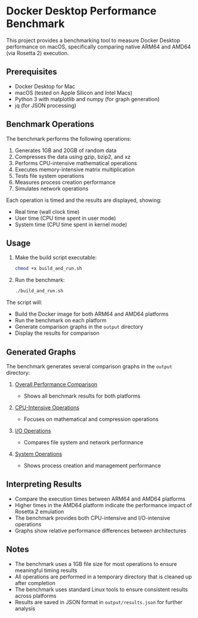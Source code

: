 # Docker Desktop Performance Benchmark

This project provides a benchmarking tool to measure Docker Desktop performance on macOS, specifically comparing native ARM64 and AMD64 (via Rosetta 2) execution.

## Prerequisites

- Docker Desktop for Mac
- macOS (tested on Apple Silicon and Intel Macs)
- Python 3 with matplotlib and numpy (for graph generation)
- jq (for JSON processing)

## Benchmark Operations

The benchmark performs the following operations:
1. Generates 1GB and 20GB of random data
2. Compresses the data using gzip, bzip2, and xz
3. Performs CPU-intensive mathematical operations
4. Executes memory-intensive matrix multiplication
5. Tests file system operations
6. Measures process creation performance
7. Simulates network operations

Each operation is timed and the results are displayed, showing:
- Real time (wall clock time)
- User time (CPU time spent in user mode)
- System time (CPU time spent in kernel mode)

## Usage

1. Make the build script executable:
   ```bash
   chmod +x build_and_run.sh
   ```

2. Run the benchmark:
   ```bash
   ./build_and_run.sh
   ```

The script will:
- Build the Docker image for both ARM64 and AMD64 platforms
- Run the benchmark on each platform
- Generate comparison graphs in the `output` directory
- Display the results for comparison

## Generated Graphs

The benchmark generates several comparison graphs in the `output` directory:

1. [Overall Performance Comparison](output/performance_comparison.png)
   - Shows all benchmark results for both platforms

2. [CPU-Intensive Operations](output/cpu_comparison.png)
   - Focuses on mathematical and compression operations

3. [I/O Operations](output/io_comparison.png)
   - Compares file system and network performance

4. [System Operations](output/sys_comparison.png)
   - Shows process creation and management performance

## Interpreting Results

- Compare the execution times between ARM64 and AMD64 platforms
- Higher times in the AMD64 platform indicate the performance impact of Rosetta 2 emulation
- The benchmark provides both CPU-intensive and I/O-intensive operations
- Graphs show relative performance differences between architectures

## Notes

- The benchmark uses a 1GB file size for most operations to ensure meaningful timing results
- All operations are performed in a temporary directory that is cleaned up after completion
- The benchmark uses standard Linux tools to ensure consistent results across platforms
- Results are saved in JSON format in `output/results.json` for further analysis 